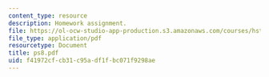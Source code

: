 ```yaml
---
content_type: resource
description: Homework assignment.
file: https://ol-ocw-studio-app-production.s3.amazonaws.com/courses/hst-542j-quantitative-physiology-organ-transport-systems-spring-2004/f41972cfcb31c95adf1fbc071f9298ae_ps8.pdf
file_type: application/pdf
resourcetype: Document
title: ps8.pdf
uid: f41972cf-cb31-c95a-df1f-bc071f9298ae
---
```

